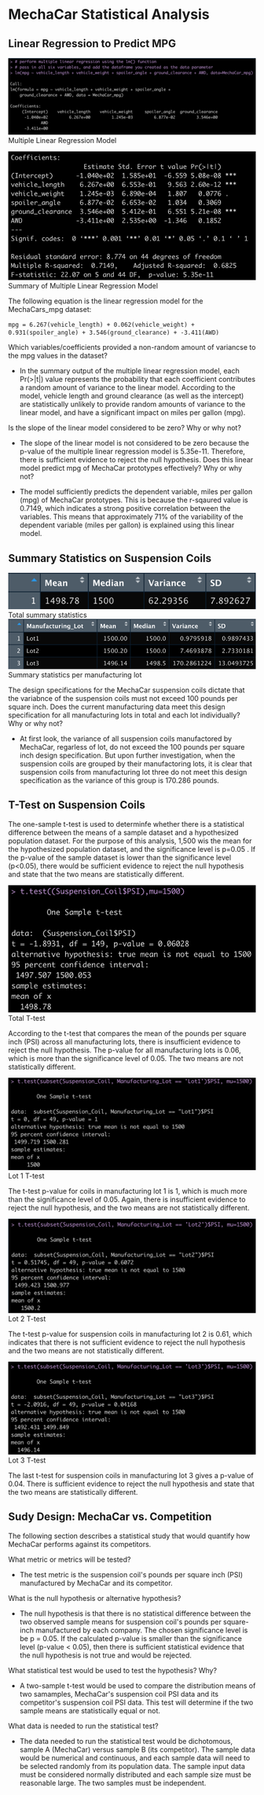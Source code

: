 # MechaCar Statistical Analysis

## Linear Regression to Predict MPG
![Multiple_Linear_Regression.png](https://github.com/mschimmy/MechaCar_Statistical_Analysis/blob/main/images/Multiple_Linear_Regression.png)
Multiple Linear Regression Model

![MLR_p-value_r-squared_value.png](https://github.com/mschimmy/MechaCar_Statistical_Analysis/blob/main/images/MLR_p-value_r-squared_value.png)
Summary of Multiple Linear Regression Model

The following equation is the linear regression model for the MechaCars_mpg dataset:
```
mpg = 6.267(vehicle_length) + 0.062(vehicle_weight) + 0.931(spoiler_angle) + 3.546(ground_clearance) + -3.411(AWD)
```

Which variables/coefficients provided a non-random amount of variancse to the mpg values in the dataset?
- In the summary output of the multiple linear regression model, each Pr(>|t|) value represents the probability that each coefficient contributes a random amount of variance to the linear model. According to the model, vehicle length and ground clearance (as well as the intercept) are statistically unlikely to provide random amounts of variance to the linear model, and have a significant impact on miles per gallon (mpg).

Is the slope of the linear model considered to be zero? Why or why not?
- The slope of the linear model is not considered to be zero because the p-value of the multiple linear regression model is 5.35e-11. Therefore, there is sufficient evidence to reject the null hypothesis.
Does this linear model predict mpg of MechaCar prototypes effectively? Why or why not?

- The model sufficiently predicts the dependent variable, miles per gallon (mpg) of MechaCar prototypes. This is because the r-sqaured value is 0.7149, which indicates a strong positive correlation between the variables. This means that approximately 71% of the variability of the dependent variable (miles per gallon) is explained using this linear model.


## Summary Statistics on Suspension Coils
![Total_summary](https://github.com/mschimmy/MechaCar_Statistical_Analysis/blob/main/images/Total_summary.png)
Total summary statistics
![Lot_summary](https://github.com/mschimmy/MechaCar_Statistical_Analysis/blob/main/images/Lot_summary.png)
Summary statistics per manufacturing lot

The design specifications for the MechaCar suspension coils dictate that the variabnce of the suspension coils must not exceed 100 pounds per square inch. Does the current manufacturing data meet this design specification for all manufacturing lots in total and each lot individually? Why or why not?
- At first look, the  variance of all suspension coils manufactored by MechaCar, regarless of lot,  do not exceed the 100 pounds per square inch design specification. But upon further investigation, when the suspension coils are grouped by their manufactoring lots, it is clear that suspension coils from manufacturing lot three do not meet this design specification as the variance of this group is 170.286 pounds.


## T-Test on Suspension Coils
The one-sample t-test is used to determinfe whether there is a statistical difference between the means of a sample dataset and a hypothesized population dataset. For the purpose of this analysis, 1,500 wis the mean for the hypothesized population dataset, and the significance level is p=0.05 . If the p-value of the sample dataset is lower than the significance level (p<0.05), there would be sufficient evidence to reject the null hypothesis and state that the two means are statistically different.

![Total_t-test](https://github.com/mschimmy/MechaCar_Statistical_Analysis/blob/main/images/Total_t-test.png)
Total T-test

According to the t-test that compares the mean of the pounds per square inch (PSI) across all manufacturing lots, there is insufficient evidence to reject the null hypothesis. The p-value for all manufacturing lots is 0.06, which is more than the significance level of 0.05. The two means are not statistically different.

![Lot1_t-test](https://github.com/mschimmy/MechaCar_Statistical_Analysis/blob/main/images/Lot1_t-test.png)
Lot 1 T-test

The t-test p-value for coils in manufacturing lot 1 is 1, which is much more than the significance level of 0.05. Again, there is insufficient evidence to reject the null hypothesis, and the two means are not statistically different.

![Lot2_t-test](https://github.com/mschimmy/MechaCar_Statistical_Analysis/blob/main/images/Lot2_t-test.png)
Lot 2 T-test

The t-test p-value for suspension coils in manufacturing lot 2 is 0.61, which indicates that there is not sufficient evidence to reject the null hypothesis and the two means are not statistically different.

![Lot3_t-test](https://github.com/mschimmy/MechaCar_Statistical_Analysis/blob/main/images/Lot3_t-test.png)
Lot 3 T-test

The last t-test for suspension coils in manufacturing lot 3 gives a p-value of 0.04. There is sufficient evidence to reject the null hypothesis and state that the two means are statistically different.


## Sudy Design: MechaCar vs. Competition
The following section describes a statistical study that would quantify how MechaCar performs against its competitors.

What metric or metrics will be tested?
- The test metric is the suspension coil's pounds per square inch (PSI) manufactured by MechaCar and its competitor.

What is the null hypothesis or alternative hypothesis?
- The null hypothesis is that 
there is no statistical difference between the two observed sample means for suspension coil's pounds per square-inch manufactured by each company. The chosen significance level is be p = 0.05. If the calculated p-value is smaller than the significance level (p-value < 0.05), then there is sufficient statistical evidence that the null hypothesis is not true and would be rejected. 

What statistical test would be used to test the hypothesis? Why?
- A two-sample t-test would be used to compare the distribution means of two samamples, MechaCar's suspension coil PSI data and its competitor's suspension coil PSI data. This test will determine if the two sample means are statistically equal or not.

What data is needed to run the statistical test?
- The data needed to run the statistical test would be dichotomous, sample A (MechaCar) versus sample B (its competitor). The sample data would be numerical and continuous, and each sample data will need to be selected randomly from its population data. The sample input data must be considered normally distributed and each sample size must be reasonable large. The two samples must be independent.
